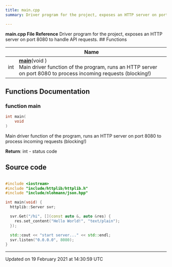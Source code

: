 ```yaml
---
title: main.cpp
summary: Driver program for the project, exposes an HTTP server on port 8080 to handle API requests.  

---
```


**main.cpp File Reference**
Driver program for the project, exposes an HTTP server on port 8080 to handle API requests. ## Functions

|                | Name           |
| -------------- | -------------- |
| int | **[main](/doxybook_output/files/main_8cpp/#function-main)**(void )<br>Main driver function of the program, runs an HTTP server on port 8080 to process incoming requests (blocking!)  |


## Functions Documentation

### function main

```cpp
int main(
    void 
)
```

Main driver function of the program, runs an HTTP server on port 8080 to process incoming requests (blocking!) 

**Return**: int - status code 



## Source code

```cpp

#include <iostream>
#include "include/httplib/httplib.h"
#include "include/nlohmann/json.hpp"

int main(void) {
  httplib::Server svr;

  svr.Get("/hi", [](const auto &, auto &res) {
    res.set_content("Hello World!", "text/plain");
  });

  std::cout << "start server..." << std::endl;
  svr.listen("0.0.0.0", 8080);
}
```


-------------------------------

Updated on 19 February 2021 at 14:30:59 UTC
